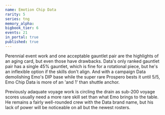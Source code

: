 ```yaml
---
name: Emotion Chip Data
rarity: 5
series: tng
memory_alpha:
bigbook_tier: 6
events: 21
in_portal: true
published: true
---
```


Perennial event work and one acceptable gauntlet pair are the highlights of an aging card, but even those have drawbacks. Data's only ranked gauntlet pair has a single 45% gauntlet, which is fine for a rotational piece, but he's an inflexible option if the skills don't align. And with a campaign Data demolishing Emo's DIP base while the super rare Prospero bests it until 5/5, Emo Chip Data is more of an 'and 1' than shuttle anchor.

Previously adaquate voyage work is circling the drain as sub-200 voyage scores usually need a more rare skill set than what Emo brings to the table. He remains a fairly well-rounded crew with the Data brand name, but his lack of power will be noticeable on all but the newest rosters.
